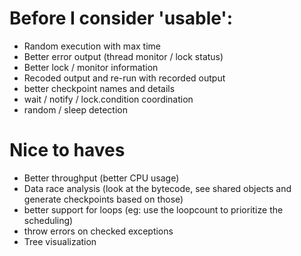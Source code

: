 # Before I consider 'usable':
- Random execution with max time 
- Better error output (thread monitor / lock status)
- Better lock / monitor information
- Recoded output and re-run with recorded output
- better checkpoint names and details 
- wait / notify / lock.condition coordination
- random / sleep detection
 

# Nice to haves

- Better throughput (better CPU usage) 
- Data race analysis (look at the bytecode, see shared objects and generate checkpoints based on those)
- better support for loops (eg: use the loopcount to prioritize the scheduling)
- throw errors on checked exceptions 
- Tree visualization 
